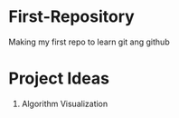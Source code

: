 # First-Repository
Making my first repo to learn git ang github

# Project Ideas
1. Algorithm Visualization
